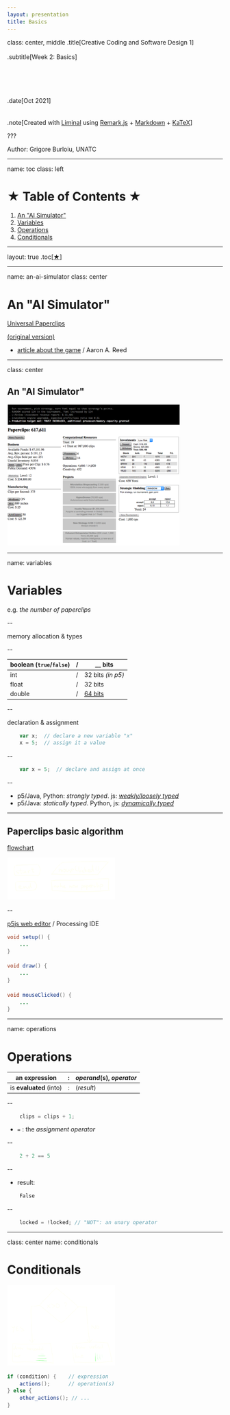 ```yaml
---
layout: presentation
title: Basics
---
```


class: center, middle
.title[Creative Coding and Software Design 1]
<br/><br/>
.subtitle[Week 2: Basics]
<br/><br/><br/><br/><br/><br/>
.date[Oct 2021] 
<br/><br/><br/>
.note[Created with [Liminal](https://github.com/jonathanlilly/liminal) using [Remark.js](http://remarkjs.com/) + [Markdown](https://github.com/adam-p/markdown-here/wiki/Markdown-Cheatsheet) +  [KaTeX](https://katex.org)]

???

Author: Grigore Burloiu, UNATC
    
---
name: toc
class: left
# ★ Table of Contents ★      <!-- omit in toc -->
      
1. [An "AI Simulator"](#an-ai-simulator)
2. [Variables](#variables)
3. [Operations](#operations)
4. [Conditionals](#conditionals)

        
<!-- Comment out the next slide if you don't want the Table of Contents link -->         
---
layout: true  .toc[[★](#toc)]

---
name: an-ai-simulator
class: center
# An "AI Simulator"

[Universal Paperclips](http://www.decisionproblem.com/paperclips/)

[(original version)](https://web.archive.org/web/20171009230721/http://www.decisionproblem.com/paperclips/index2.html)
- [article about the game](https://if50.substack.com/p/2017-universal-paperclips) / Aaron A. Reed

---
class: center
## An "AI Simulator"

<img style="width:80%"  src="../attachments/paperclips.png">

---
name: variables
# Variables

e.g. *the number of paperclips*

--

memory allocation & types

--

| boolean (`true`/`false`) | / | __ bits |
|---|---|---|
| int | / | 32 bits *(in p5)* |
| float | / | 32 bits |
| double | / | [64 bits](https://processing.org/reference/double.html) |

--

declaration & assignment

```js
    var x;  // declare a new variable "x"
    x = 5;  // assign it a value
```

--

```js
    var x = 5;  // declare and assign at once
```

--

  - p5/Java, Python: *strongly typed*. js: [*weakly/loosely typed*](https://medium.com/@xiaoyunyang/javascript-is-a-loosely-typed-language-meaning-you-dont-have-to-specify-what-type-of-information-137408d54fc7)
  - p5/Java: *statically typed*. Python, js: [*dynamically typed*](https://pythonconquerstheuniverse.wordpress.com/2009/10/03/static-vs-dynamic-typing-of-programming-languages/) 

---
## Paperclips basic algorithm

[flowchart](https://www.visual-paradigm.com/tutorials/flowchart-tutorial/)

<img style="width:50%"  src="../attachments/paperclips-flowchart.png">

--

[p5js web editor](https://editor.p5js.org/) / Processing IDE

```java
void setup() {
    ...
}

void draw() {
    ...
}

void mouseClicked() {
    ...
}
```

---
name: operations
# Operations

| an **expression** | : | *operand*(s), *operator* |
|---------------|---|--------------------------|
| is **evaluated** (into) | : | (*result*) |

--

```java
    clips = clips + 1;
```

- `=` : the *assignment operator*

--

```java
    2 + 2 == 5
```

--

- result: 
```java
    False
```

--

```java
    locked = !locked; // "NOT": an unary operator
```

---
class: center
name: conditionals
# Conditionals

<img style="width:50%"  src="../attachments/if-flowchart.png">

```java
if (condition) {    // expression
    actions();      // operation(s)
} else {
    other_actions(); // ...
}
```